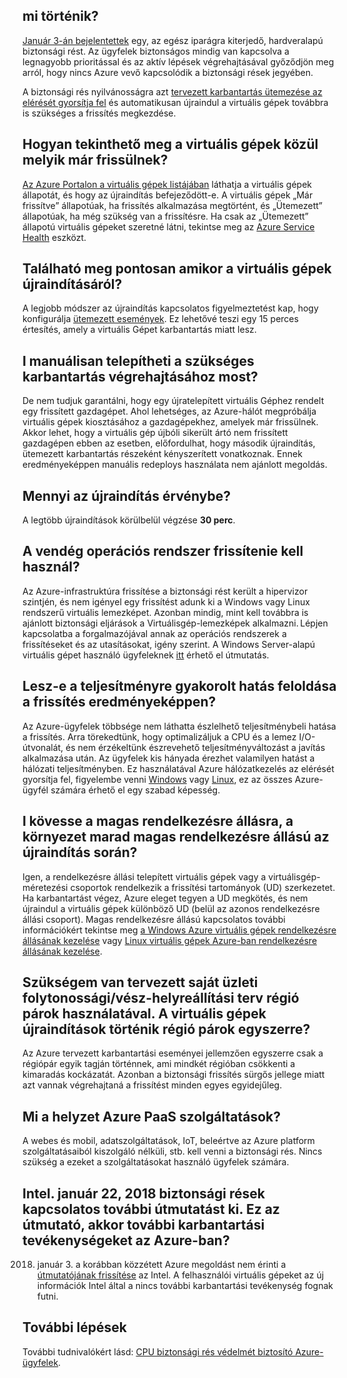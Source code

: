 

## <a name="what-is-happening"></a>mi történik?

[Január 3-án bejelentettek](https://googleprojectzero.blogspot.com/2018/01/reading-privileged-memory-with-side.html) egy, az egész iparágra kiterjedő, hardveralapú biztonsági rést. Az ügyfelek biztonságos mindig van kapcsolva a legnagyobb prioritással és az aktív lépések végrehajtásával győződjön meg arról, hogy nincs Azure vevő kapcsolódik a biztonsági rések jegyében.

A biztonsági rés nyilvánosságra azt [tervezett karbantartás ütemezése az elérését gyorsítja fel](https://azure.microsoft.com/blog/securing-azure-customers-from-cpu-vulnerability/) és automatikusan újraindul a virtuális gépek továbbra is szükséges a frissítés megkezdése.


## <a name="how-can-i-see-which-of-my-vms-are-already-updated"></a>Hogyan tekinthető meg a virtuális gépek közül melyik már frissülnek? 

[Az Azure Portalon a virtuális gépek listájában](https://aka.ms/T08tdc) láthatja a virtuális gépek állapotát, és hogy az újraindítás befejeződött-e. A virtuális gépek „Már frissítve” állapotúak, ha frissítés alkalmazása megtörtént, és „Ütemezett” állapotúak, ha még szükség van a frissítésre. Ha csak az „Ütemezett” állapotú virtuális gépeket szeretné látni, tekintse meg az [Azure Service Health](https://portal.azure.com/) eszközt.

## <a name="can-i-find-out-exactly-when-my-vms-will-be-rebooted"></a>Található meg pontosan amikor a virtuális gépek újraindításáról?

A legjobb módszer az újraindítás kapcsolatos figyelmeztetést kap, hogy konfigurálja [ütemezett események](https://docs.microsoft.com/azure/virtual-machines/windows/scheduled-events). Ez lehetővé teszi egy 15 perces értesítés, amely a virtuális Gépet karbantartás miatt lesz.

## <a name="can-i-manually-redeploy-now-to-perform-the-required-maintenance"></a>I manuálisan telepítheti a szükséges karbantartás végrehajtásához most? 

De nem tudjuk garantálni, hogy egy újratelepített virtuális Géphez rendelt egy frissített gazdagépet. Ahol lehetséges, az Azure-hálót megpróbálja virtuális gépek kiosztásához a gazdagépekhez, amelyek már frissülnek. Akkor lehet, hogy a virtuális gép újbóli sikerült ártó nem frissített gazdagépen ebben az esetben, előfordulhat, hogy második újraindítás, ütemezett karbantartás részeként kényszerített vonatkoznak. Ennek eredményeképpen manuális redeploys használata nem ajánlott megoldás.

## <a name="how-long-will-the-reboot-take"></a>Mennyi az újraindítás érvénybe? 

A legtöbb újraindítások körülbelül végzése **30 perc**.

## <a name="does-the-guest-os-need-to-be-updated"></a>A vendég operációs rendszer frissítenie kell használ? 

Az Azure-infrastruktúra frissítése a biztonsági rést került a hipervizor szintjén, és nem igényel egy frissítést adunk ki a Windows vagy Linux rendszerű virtuális lemezképet. Azonban mindig, mint kell továbbra is ajánlott biztonsági eljárások a Virtuálisgép-lemezképek alkalmazni. Lépjen kapcsolatba a forgalmazójával annak az operációs rendszerek a frissítéseket és az utasításokat, igény szerint. A Windows Server-alapú virtuális gépet használó ügyfeleknek [itt](../articles/virtual-machines/windows/mitigate-se.md) érhető el útmutatás.

## <a name="will-there-be-a-performance-impact-as-a-result-of-resolving-this-update"></a>Lesz-e a teljesítményre gyakorolt hatás feloldása a frissítés eredményeképpen?

Az Azure-ügyfelek többsége nem láthatta észlelhető teljesítménybeli hatása a frissítés. Arra törekedtünk, hogy optimalizáljuk a CPU és a lemez I/O-útvonalát, és nem érzékeltünk észrevehető teljesítményváltozást a javítás alkalmazása után. Az ügyfelek kis hányada érezhet valamilyen hatást a hálózati teljesítményben. Ez használatával Azure hálózatkezelés az elérését gyorsítja fel, figyelembe venni [Windows](https://docs.microsoft.com/azure/virtual-network/create-vm-accelerated-networking-powershell) vagy [Linux](https://docs.microsoft.com/azure/virtual-network/create-vm-accelerated-networking-cli), ez az összes Azure-ügyfél számára érhető el egy szabad képesség.

## <a name="i-follow-your-recommendations-for-high-availability-will-my-environment-remain-highly-available-during-the-reboot"></a>I kövesse a magas rendelkezésre állásra, a környezet marad magas rendelkezésre állású az újraindítás során?

Igen, a rendelkezésre állási telepített virtuális gépek vagy a virtuálisgép-méretezési csoportok rendelkezik a frissítési tartományok (UD) szerkezetet. Ha karbantartást végez, Azure eleget tegyen a UD megkötés, és nem újraindul a virtuális gépek különböző UD (belül az azonos rendelkezésre állási csoport). Magas rendelkezésre állású kapcsolatos további információkért tekintse meg [a Windows Azure virtuális gépek rendelkezésre állásának kezelése](https://docs.microsoft.com/azure/virtual-machines/windows/manage-availability) vagy [Linux virtuális gépek Azure-ban rendelkezésre állásának kezelése](https://docs.microsoft.com/azure/virtual-machines/linux/manage-availability).

## <a name="i-have-architected-my-business-continuitydisaster-recovery-plan-using-region-pairs-will-reboots-to-my-vms-occur-in-region-pairs-at-the-same-time"></a>Szükségem van tervezett saját üzleti folytonossági/vész-helyreállítási terv régió párok használatával. A virtuális gépek újraindítások történik régió párok egyszerre?

Az Azure tervezett karbantartási eseményei jellemzően egyszerre csak a régiópár egyik tagján történnek, ami mindkét régióban csökkenti a kimaradás kockázatát. Azonban a biztonsági frissítés sürgős jellege miatt azt vannak végrehajtaná a frissítést minden egyes egyidejűleg.

## <a name="what-about-paas-services-on-azure"></a>Mi a helyzet Azure PaaS szolgáltatások?  

A webes és mobil, adatszolgáltatások, IoT, beleértve az Azure platform szolgáltatásaiból kiszolgáló nélküli, stb. kell venni a biztonsági rés. Nincs szükség a ezeket a szolgáltatásokat használó ügyfelek számára.

## <a name="intel-released-additional-guidance-on-january-22-2018-related-to-the-security-vulnerabilities--will-this-guidance-cause-any-additional-maintenance-activities-by-azure"></a>Intel. január 22, 2018 biztonsági rések kapcsolatos további útmutatást ki.  Ez az útmutató, akkor további karbantartási tevékenységeket az Azure-ban?  

2018. január 3. a korábban közzétett Azure megoldást nem érinti a [útmutatójának frissítése](https://newsroom.intel.com/news/root-cause-of-reboot-issue-identified-updated-guidance-for-customers-and-partners/) az Intel. A felhasználói virtuális gépeket az új információk Intel által a nincs további karbantartási tevékenység fognak futni.
 

## <a name="next-steps"></a>További lépések

További tudnivalókért lásd: [CPU biztonsági rés védelmét biztosító Azure-ügyfelek](https://azure.microsoft.com/blog/securing-azure-customers-from-cpu-vulnerability/).
